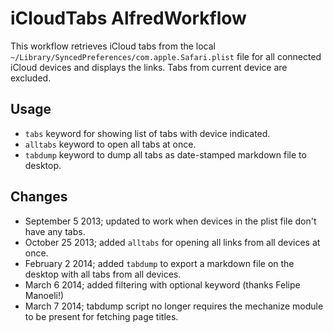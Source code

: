 # iCloudTabs AlfredWorkflow

This workflow retrieves iCloud tabs from the local `~/Library/SyncedPreferences/com.apple.Safari.plist` file for all connected iCloud devices and displays the links.  Tabs from current device are excluded.

## Usage

* `tabs` keyword for showing list of tabs with device indicated.
* `alltabs` keyword to open all tabs at once.
* `tabdump` keyword to dump all tabs as date-stamped markdown file to desktop.

## Changes

* September 5 2013; updated to work when devices in the plist file don't have any tabs.
* October 25 2013; added `alltabs` for opening all links from all devices at once.
* February 2 2014; added `tabdump` to export a markdown file on the desktop with all tabs from all devices.
* March 6 2014; added filtering with optional keyword (thanks Felipe Manoeli!)
* March 7 2014; tabdump script no longer requires the mechanize module to be present for fetching page titles.